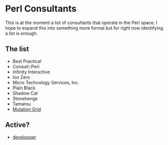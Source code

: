# Perl Consultants

This is at the moment a list of consultants that operate in the Perl space. I hope to expand this into something more formal but for right now identifying  a list is enough.

## The list

* Best Practical
* Consult::Perl
* Infinity Interactive
* Ion Zero
* Micro Technology Services, Inc.
* Plain Black
* Shadow Cat
* Stonehenge
* Tamarou
* [Mutation Grid](http://mutationgrid.com)

## Active? 

* [develooper](http://develooper.com/)

